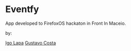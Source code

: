Eventfy
===============

App developed to FirefoxOS hackaton in Front In Maceio.

by:

[Igo Lapa](http://github.com/lapa182)
[Gustavo Costa](http://github.com/gustavocostaw)
